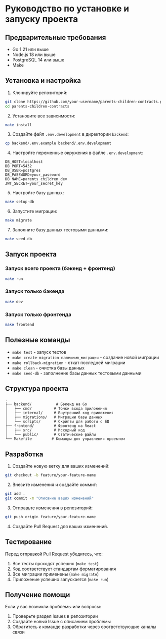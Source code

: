 # Руководство по установке и запуску проекта

## Предварительные требования

- Go 1.21 или выше
- Node.js 18 или выше
- PostgreSQL 14 или выше
- Make

## Установка и настройка

1. Клонируйте репозиторий:

```bash
git clone https://github.com/your-username/parents-children-contracts.git
cd parents-children-contracts
```

2. Установите все зависимости:

```bash
make install
```

3. Создайте файл `.env.development` в директории `backend`:

```bash
cp backend/.env.example backend/.env.development
```

4. Настройте переменные окружения в файле `.env.development`:

```env
DB_HOST=localhost
DB_PORT=5432
DB_USER=postgres
DB_PASSWORD=your_password
DB_NAME=parents_children_dev
JWT_SECRET=your_secret_key
```

5. Настройте базу данных:

```bash
make setup-db
```

6. Запустите миграции:

```bash
make migrate
```

7. Заполните базу данных тестовыми данными:

```bash
make seed-db
```

## Запуск проекта

### Запуск всего проекта (бэкенд + фронтенд)

```bash
make run
```

### Запуск только бэкенда

```bash
make dev
```

### Запуск только фронтенда

```bash
make frontend
```

## Полезные команды

- `make test` - запуск тестов
- `make create-migration name=имя_миграции` - создание новой миграции
- `make rollback-migration` - откат последней миграции
- `make clean` - очистка базы данных
- `make seed-db` - заполнение базы данных тестовыми данными

## Структура проекта

```
.
├── backend/           # Бэкенд на Go
│   ├── cmd/          # Точки входа приложения
│   ├── internal/     # Внутренний код приложения
│   ├── migrations/   # Миграции базы данных
│   └── scripts/      # Скрипты для работы с БД
├── frontend/         # Фронтенд на React
│   ├── src/          # Исходный код
│   └── public/       # Статические файлы
└── Makefile         # Команды для управления проектом
```

## Разработка

1. Создайте новую ветку для ваших изменений:

```bash
git checkout -b feature/your-feature-name
```

2. Внесите изменения и создайте коммит:

```bash
git add .
git commit -m "Описание ваших изменений"
```

3. Отправьте изменения в репозиторий:

```bash
git push origin feature/your-feature-name
```

4. Создайте Pull Request для ваших изменений.

## Тестирование

Перед отправкой Pull Request убедитесь, что:

1. Все тесты проходят успешно (`make test`)
2. Код соответствует стандартам форматирования
3. Все миграции применены (`make migrate`)
4. Приложение успешно запускается (`make run`)

## Получение помощи

Если у вас возникли проблемы или вопросы:

1. Проверьте раздел Issues в репозитории
2. Создайте новый Issue с описанием проблемы
3. Обратитесь к команде разработки через соответствующие каналы связи
